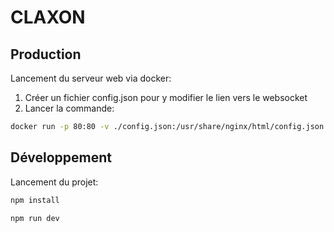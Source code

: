 # CLAXON

## Production

Lancement du serveur web via docker: 

1. Créer un fichier config.json pour y modifier le lien vers le websocket
2. Lancer la commande: 
```bash
docker run -p 80:80 -v ./config.json:/usr/share/nginx/html/config.json ghcr.io/c-l-a-x-o-n/web/prod
```

## Développement

Lancement du projet: 

```bash
npm install

npm run dev
```
